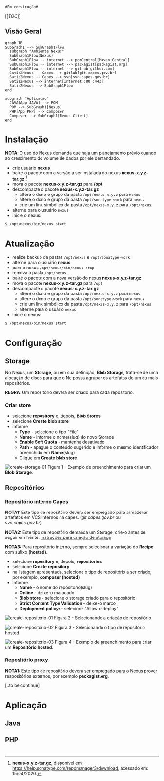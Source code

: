 `#Em construção#`

[[_TOC_]]

## Visão Geral

```mermaid
graph TB
SubGraph1 --> SubGraph1Flow
  subgraph "Ambiente Nexus"
  SubGraph1Flow(Nexus)
  SubGraph1Flow -- internet --> pomCentral[Maven Central]
  SubGraph1Flow -- internet --> packagist[packagist.org]
  SubGraph1Flow -- internet --> github[github.com]
  Satis2Nexus -- Capes --> gitlab[git.capes.gov.br]
  Satis2Nexus -- Capes --> svn[svn.capes.gov.br]
  Satis2Nexus --> internet[Internet :80 :443]
  Satis2Nexus --> SubGraph1Flow
end

subgraph "Aplicacao"
  JAVA[App JAVA] --> POM
  POM --> SubGraph1[Nexus]
  PHP[App PHP] --> Composer
  Composer --> SubGraph1[Nexus Client]
end
```
#

# Instalação
**NOTA**: O uso do Nexus demanda que haja um planejamento prévio quando ao crescimento do volume de dados por ele demandado.

*  crie usuário **nexus**
*  baixe o pacote com a versão a ser instalada do nexus **nexus-x.y.z-tar.gz** [^1]
*  mova o pacote **nexus-x.y.z-tar.gz** para **/opt**
*  descompacte o pacote **nexus-x.y.z-tar.gz**
   *  altere o dono e grupo da pasta `/opt/nexus-x.y.z` para `nexus`
   *  altere o dono e grupo da pasta `/opt/sonatype-work` para `nexus`
   *  crie um link simbólico da pasta `/opt/nexus-x.y.z` para `/opt/nexus`
*  alterne para o usuário `nexus`
*  inicie o nexus: 
```shell 
$ /opt/nexus/bin/nexus start
```

# Atualização
*  realize backup da pastas `/opt/nexus` e `/opt/sonatype-work`
*  alterne para o usuário **nexus**
*  pare o nexus `/opt/nexus/bin/nexus stop`
*  remova a pasta `/opt/nexus`
*  baixe o pacote com a nova versão do nexus **nexus-x.y.z-tar.gz**
*  mova o pacote **nexus-x.y.z-tar.gz** para `/opt`
*  descompacte o pacote **nexus-x.y.z-tar.gz**
   *  altere o dono e grupo da pasta `/opt/nexus-x.y.z` para `nexus`
   *  altere o dono e grupo da pasta `/opt/sonatype-work` para `nexus`
   *  crie um link simbólico da pasta `/opt/nexus-x.y.z` para `/opt/nexus`
   *  alterne para o usuário `nexus`
*  inicie o nexus: 
```shell 
$ /opt/nexus/bin/nexus start
```
#

# Configuração
## Storage
No Nexus, um **Storage**, ou em sua definição, **Blob Storage**, trata-se de uma alocação de disco para que o Ne possa agrupar os artefatos de um ou mais repositórios.

**REGRA**: Um repositório deverá ser criado para cada repositório.

### Criar store
*  selecione **repository** e, depois, **Blob Stores**
*  selecione **Create blob store**
*  informe
   *  **Type** - selecione o tipo "File"
   *  **Name** - informe o nome(slug) do novo Storage 
   *  **Enable Soft Quota** - mantenha desativado
   *  **Path** - apague o conteúdo sugerido e informe o mesmo identificador preenchido em **Name**(slug)
   *  Clique em **Create blob store**

![create-storage-01](uploads/5db591b52ee67137b3668aeececa64da/create-storage-01.png)
Figura 1 - Exemplo de preenchimento para criar um **Blob Storage**.

## Repositórios
### Repositório interno Capes

**NOTA1:** Este tipo de repositório deverá ser empregado para armazenar artefatos em VCS internos na capes. (*git.capes.gov.br* ou *svn.capes.gov.br*).

**NOTA2:** Este tipo de repostório demanda um Storage, crie-o antes de seguir em frente. [Instruções para criação de storage](#criar-store)

**NOTA3:** Para repositório interno, sempre selecionar a variação do **Recipe** com sufixo **(hosted)**.

*  selecione **repository** e, depois, **repositories**
*  selecione **Create repository**
*  na listagem apresentada, selecione o tipo de repositório a ser criado, por exemplo, **composer (hosted)**
*  informe
   *  **Name** - o nome do repositório(slug)
   *  **Online** - deixe-o maracado
   *  **Blob store** - selecione o storage criado para o repositório
   *  **Strict Content Type Validation** - deixe-o marco
   *  **Deployment policy:** - selecione "Allow redeploy"

![create-repositorio-01](uploads/0154c7cffe43dd2812748aa2cd4b659a/create-repositorio-01.png)
Figura 2 - Selecionando a criação de repositório

![create-repositorio-02](uploads/ba80df22e0a123c3f115641f6bcf9000/create-repositorio-02.png)
Figura 3 - Selecionando o tipo de repositório hosted

![create-repositorio-03](uploads/623fe76f827a9b7625d675f74ebf9ea9/create-repositorio-03.png)
Figura 4 - Exemplo de preenchimento para criar um **Repositório hosted**.


### Repositório proxy
**NOTA1:** Este tipo de repositório deverá ser empregado para o Nexus prover respositórios externos, por exemplo **packagist.org**.

[..to be continue]

# Aplicação
## Java
## PHP

#
[^1]: **nexus-x.y.z-tar.gz**, disponível em: https://help.sonatype.com/repomanager3/download, acessado em: 15/04/2020.